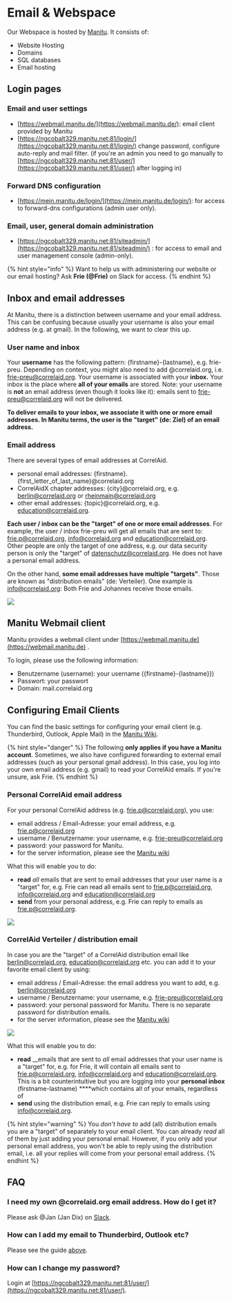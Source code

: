 # Email & Webspace

Our Webspace is hosted by [Manitu](https://www.manitu.de/). It consists of:

* Website Hosting
* Domains
* SQL databases
* Email hosting



## Login pages

### Email and user settings

* [https://webmail.manitu.de/](https://webmail.manitu.de/): email client provided by Manitu
* [https://ngcobalt329.manitu.net:81/login/](https://ngcobalt329.manitu.net:81/login/) change password, configure auto-reply and mail filter. \(if you're an admin you need to go manually to [https://ngcobalt329.manitu.net:81/user/](https://ngcobalt329.manitu.net:81/user/) after logging in\)

### Forward DNS configuration

* [https://mein.manitu.de/login/](https://mein.manitu.de/login/): for access to forward-dns configurations \(admin user only\).

### Email, user, general domain administration

* [https://ngcobalt329.manitu.net:81/siteadmin/](https://ngcobalt329.manitu.net:81/siteadmin/) : for access to email and user management console \(admin-only\).

{% hint style="info" %}
Want to help us with administering our website or our email hosting? Ask **Frie \(@Frie\)** on Slack for access.
{% endhint %}

## Inbox and email addresses

At Manitu, there is a distinction between username and your email address. This can be confusing because usually your username is also your email address \(e.g. at gmail\). In the following, we want to clear this up.

### User name and inbox

Your **username** has the following pattern: {firstname}-{lastname}, e.g. frie-preu. Depending on context, you might also need to add @correlaid.org, i.e. frie-preu@correlaid.org. Your username is associated with your **inbox.** Your inbox is the place where **all of your emails** are stored. Note: your username is **not** an email address \(even though it looks like it\): emails sent to frie-preu@correlaid.org will not be delivered.

**To deliver emails to your inbox, we associate it with one or more email addresses. In Manitu terms, the user is the "target" \(de: Ziel\) of an email address.** 

### Email address

There are several types of email addresses at CorrelAid. 

* personal email addresses: {firstname}.{first\_letter\_of\_last\_name}@correlaid.org 
* CorrelAidX chapter addresses: {city}@correlaid.org, e.g. berlin@correlaid.org or rheinmain@correlaid.org 
* other email addresses: {topic}@correlaid.org, e.g. education@correlaid.org. 

**Each user / inbox can be the "target" of one or more email addresses**. For example, the user / inbox frie-preu will get all emails that are sent to: frie.p@correlaid.org,  info@correlaid.org and education@correlaid.org. Other people are only the target of one address, e.g. our data security person is only the "target" of datenschutz@correlaid.org. He does not have a personal email address. 

On the other hand, **some email addresses have multiple "targets"**. Those are known as "distribution emails" \(de: Verteiler\). One example is info@correlaid.org: Both Frie and Johannes receive those emails.

![](../../.gitbook/assets/screenshot-2020-06-09-at-11.52.41.png)

## Manitu Webmail client

Manitu provides a webmail client under [https://webmail.manitu.de](https://webmail.manitu.de) . 

To login, please use the following information:

* Benutzername \(username\): your username \({firstname}-{lastname}}\)
* Passwort: your passwort
* Domain: mail.correlaid.org

## Configuring Email Clients

You can find the basic settings for configuring your email client \(e.g. Thunderbird, Outlook, Apple Mail\) in the [Manitu Wiki](https://wiki.manitu.de/index.php/Webhosting:SSL-Verschl%C3%BCsselung_f%C3%BCr_E-Mail-Versand_und_-Empfang_aktivieren).

{% hint style="danger" %}
The following **only applies if you have a Manitu account**. Sometimes, we also have configured forwarding to external email addresses \(such as your personal gmail address\). In this case, you log into your own email address \(e.g. gmail\) to read your CorrelAid emails. If you're unsure, ask Frie. 
{% endhint %}

### Personal CorrelAid email address

For your personal CorrelAid address \(e.g. frie.p@correlaid.org\), you use:

* email address / Email-Adresse: your email address, e.g. frie.p@correlaid.org
* username / Benutzername: your username, e.g. frie-preu@correlaid.org
* password: your password for Manitu. 
* for the server information, please see the [Manitu wiki](https://wiki.manitu.de/index.php/Webhosting:SSL-Verschl%C3%BCsselung_f%C3%BCr_E-Mail-Versand_und_-Empfang_aktivieren)

What this will enable you to do:

* **read** _all_ emails that are sent to email addresses that your user name is a "target" for, e.g. Frie can read all emails sent to frie.p@correlaid.org, info@correlaid.org and education@correlaid.org
* **send** from your personal address, e.g. Frie can reply to emails as frie.p@correlaid.org. 



![](../../.gitbook/assets/screenshot-2020-06-09-at-11.59.00.png)

### CorrelAid Verteiler / distribution email

In case you are the "target" of a CorrelAid distribution email like berlin@correlaid.org, education@correlaid.org etc. you can add it to your favorite email client by using:

* email address / Email-Adresse: the email address you want to add, e.g. berlin@correlaid.org
* username / Benutzername: your username, e.g. frie-preu@correlaid.org
* password: your personal password for Manitu. There is no separate password for distribution emails.
* for the server information, please see the [Manitu wiki](https://wiki.manitu.de/index.php/Webhosting:SSL-Verschl%C3%BCsselung_f%C3%BCr_E-Mail-Versand_und_-Empfang_aktivieren)

![](../../.gitbook/assets/screenshot-2020-06-09-at-11.12.02.png)

What this will enable you to do:

* **read** __emails that are sent to _all_ email addresses that your user name is a "target" for, e.g. for Frie, it will contain all emails sent to frie.p@correlaid.org, info@correlaid.org and education@correlaid.org. This is a bit counterintuitive but you are logging into your **personal inbox** \(firstname-lastname\) ****which contains all of your emails, regardless of 
* **send** using the distribution email, e.g. Frie can reply to emails using info@correlaid.org. 

{% hint style="warning" %}
You _don't have to_ add \(all\) distribution emails you are a "target" of separately to your email client. You can already _read_ all of them by just adding your personal email. However, if you only add your personal email address, you won't be able to reply using the distribution email, i.e. all your replies will come from your personal email address.
{% endhint %}

## FAQ

### I need my own @correlaid.org email address. How do I get it?

Please ask @Jan \(Jan Dix\) on [Slack](../faq.md#everything-seems-to-be-on-slack-how-do-i-get-on-there). 

### How can I add my email to Thunderbird, Outlook etc? 

Please see the guide [above](email.md#configuring-email-clients). 

### How can I change my password?

Login at [https://ngcobalt329.manitu.net:81/user/](https://ngcobalt329.manitu.net:81/user/). 




